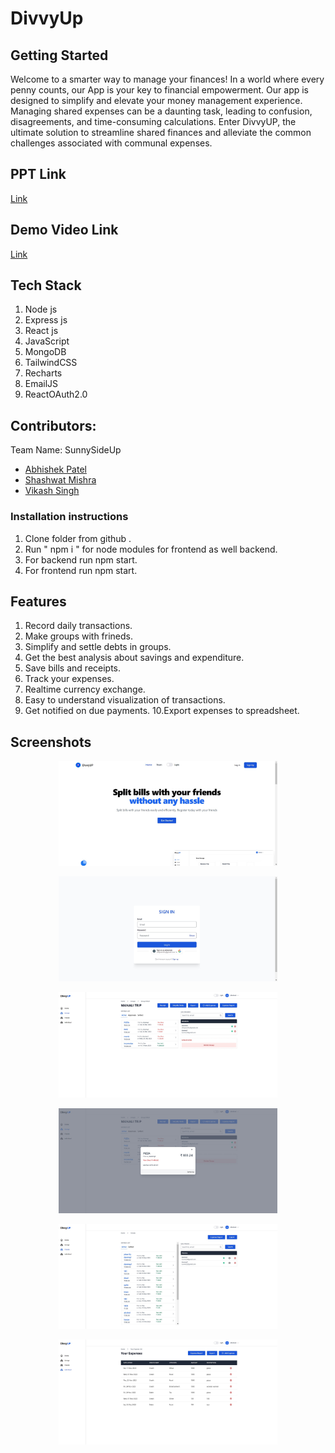 # DivvyUp

## Getting Started
Welcome to a smarter way to manage your finances! In a world where every penny counts, our App is your key to financial empowerment. Our app is designed to simplify and elevate your money management experience.
Managing shared expenses can be a daunting task, leading to confusion, disagreements, and time-consuming calculations. Enter DivvyUP, the ultimate solution to streamline shared finances and alleviate the common challenges associated with communal expenses.

## PPT Link
[Link](https://www.canva.com/design/DAF1tQYKKUQ/Rztt5evaACJZRzpJ66EQ8g/edit?utm_content=DAF1tQYKKUQ&utm_campaign=designshare&utm_medium=link2&utm_source=sharebutton)

## Demo Video Link
[Link](https://youtu.be/AMyt_wwuDxI?si=FLYCIgat2F0YWbOh)


## Tech Stack

1. Node js
2. Express js
3. React js
4. JavaScript
5. MongoDB
6. TailwindCSS
7. Recharts
8. EmailJS
9. ReactOAuth2.0


  ## Contributors:

Team Name: SunnySideUp

* [Abhishek Patel](https://github.com/meisabhishekpatel)
* [Shashwat Mishra](https://github.com/DrDRUNKESTEIN)
* [Vikash Singh](https://github.com/VikashSingh0007)




### Installation instructions
1. Clone folder from github .
2. Run " npm i " for node modules for frontend as well backend.
2. For backend run npm start.
3. For frontend run npm start.


## Features
1. Record daily transactions.
2. Make groups with frineds.
3. Simplify and settle debts in groups.
4. Get the best analysis about savings and expenditure.
5. Save bills and receipts.
6. Track your expenses.
7. Realtime currency exchange.
8. Easy to understand visualization of transactions.
9. Get notified on due payments.
10.Export expenses to spreadsheet.

## Screenshots
<p align="center">
  <img src="Screenshots/1.jpeg" width="350" title="Upload">
  </p>
      <p align="center">
  <img src="Screenshots/2.jpeg" width="350" title="Upload">
  </p>
      <p align="center">
  <img src="Screenshots/3.jpeg" width="350" title="Upload">
  </p>
  <p align="center">
  <img src="Screenshots/4.jpeg" width="350" title="Upload">
  </p>
  <p align="center">
  <img src="Screenshots/5.jpeg" width="350" title="Upload">
  </p>
  <p align="center">
  <img src="Screenshots/6.jpeg" width="350" title="Upload">
  </p>
    <!-- <p align="center">
  <img src="Screenshots/7.jpeg" width="350" title="Upload">
  </p>
    <p align="center">
  <img src="Screenshots/8.jpeg" width="350" title="Upload">
  </p>
  <p align="center">
  <img src="Screenshots/9.jpeg" width="350" title="Upload">
  </p>
  <p align="center">
  <img src="Screenshots/10.jpeg" width="350" title="Upload">
  </p> -->
 

